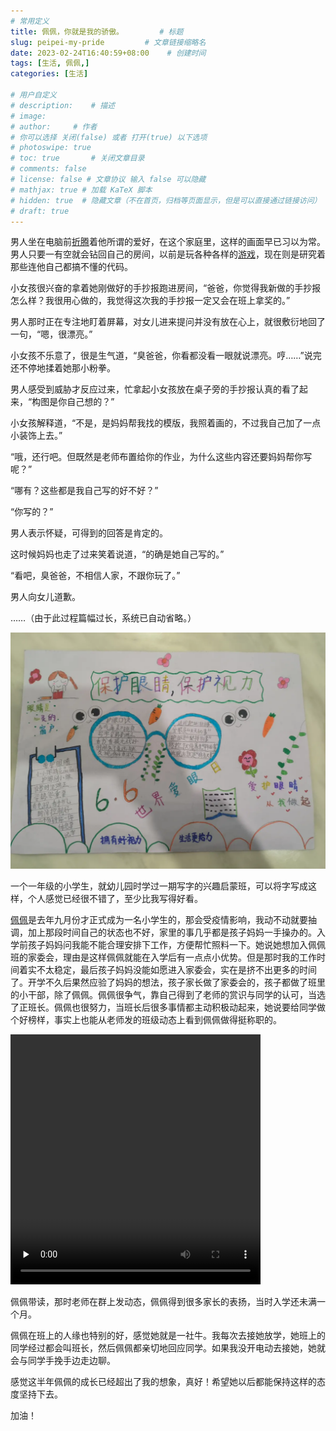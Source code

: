 ```yaml
---
# 常用定义
title: 佩佩，你就是我的骄傲。        # 标题
slug: peipei-my-pride         # 文章链接缩略名
date: 2023-02-24T16:40:59+08:00    # 创建时间
tags: [生活, 佩佩,]
categories: [生活]

# 用户自定义
# description:    # 描述
# image: 
# author:     # 作者
# 你可以选择 关闭(false) 或者 打开(true) 以下选项
# photoswipe: true
# toc: true       # 关闭文章目录
# comments: false
# license: false # 文章协议 输入 false 可以隐藏
# mathjax: true # 加载 KaTeX 脚本
# hidden: true  # 隐藏文章（不在首页，归档等页面显示，但是可以直接通过链接访问）
# draft: true
---
```


男人坐在电脑前[折腾](折腾.md)着他所谓的爱好，在这个家庭里，这样的画面早已习以为常。男人只要一有空就会钻回自己的房间，以前是玩各种各样的[游戏](游戏.md)，现在则是研究着那些连他自己都搞不懂的代码。

小女孩很兴奋的拿着她刚做好的手抄报跑进房间，“爸爸，你觉得我新做的手抄报怎么样？我很用心做的，我觉得这次我的手抄报一定又会在班上拿奖的。”

男人那时正在专注地盯着屏幕，对女儿进来提问并没有放在心上，就很敷衍地回了一句，“嗯，很漂亮。”

小女孩不乐意了，很是生气道，“臭爸爸，你看都没看一眼就说漂亮。哼……”说完还不停地揉着她那小粉拳。

男人感受到威胁才反应过来，忙拿起小女孩放在桌子旁的手抄报认真的看了起来，“构图是你自己想的？”

小女孩解释道，“不是，是妈妈帮我找的模版，我照着画的，不过我自己加了一点小装饰上去。”

“哦，还行吧。但既然是老师布置给你的作业，为什么这些内容还要妈妈帮你写呢？”

“哪有？这些都是我自己写的好不好？”

“你写的？”

男人表示怀疑，可得到的回答是肯定的。

这时候妈妈也走了过来笑着说道，“的确是她自己写的。”

“看吧，臭爸爸，不相信人家，不跟你玩了。”

男人向女儿道歉。

……（由于此过程篇幅过长，系统已自动省略。）

![IMG_20230224_003907](post/laomai/2023/02/24/163f8546386ef0-1.webp)

一个一年级的小学生，就幼儿园时学过一期写字的兴趣启蒙班，可以将字写成这样，个人感觉已经很不错了，至少比我写得好看。

[佩佩](tags/佩佩.md)是去年九月份才正式成为一名小学生的，那会受疫情影响，我动不动就要抽调，加上那段时间自己的状态也不好，家里的事几乎都是孩子妈妈一手操办的。入学前孩子妈妈问我能不能合理安排下工作，方便帮忙照料一下。她说她想加入佩佩班的家委会，理由是这样佩佩就能在入学后有一点点小优势。但是那时我的工作时间着实不太稳定，最后孩子妈妈没能如愿进入家委会，实在是挤不出更多的时间了。开学不久后果然应验了妈妈的想法，孩子家长做了家委会的，孩子都做了班里的小干部，除了佩佩。佩佩很争气，靠自己得到了老师的赏识与同学的认可，当选了正班长。佩佩也很努力，当班长后很多事情都主动积极动起来，她说要给同学做个好榜样，事实上也能从老师发的班级动态上看到佩佩做得挺称职的。

<video width="400" height="400" preload="none" controls="controls"><source src="https://home.laomai.org:678/佩佩带读.mp4" /></video>

佩佩带读，那时老师在群上发动态，佩佩得到很多家长的表扬，当时入学还未满一个月。

佩佩在班上的人缘也特别的好，感觉她就是一社牛。我每次去接她放学，她班上的同学经过都会叫班长，然后佩佩都亲切地回应同学。如果我没开电动去接她，她就会与同学手挽手边走边聊。

感觉这半年佩佩的成长已经超出了我的想象，真好！希望她以后都能保持这样的态度坚持下去。

加油！